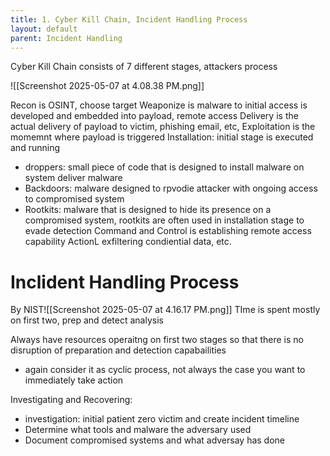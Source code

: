 ```yaml
---
title: 1. Cyber Kill Chain, Incident Handling Process
layout: default   
parent: Incident Handling
---
```



Cyber Kill Chain consists of 7 different stages, attackers process

![[Screenshot 2025-05-07 at 4.08.38 PM.png]]

Recon is OSINT, choose target
Weaponize is malware to initial access is developed and embedded into payload, remote access
Delivery is the actual delivery of payload to victim, phishing email, etc, 
Exploitation is the momemnt where payload is triggered
Installation: initial stage is executed and running
- droppers: small piece of code that is designed to install malware on system deliver malware
- Backdoors: malware designed to rpvodie attacker with ongoing access to compromised system
- Rootkits: malware that is designed to hide its presence on a compromised system, rootkits are often used in installation stage to evade detection
Command and Control is establishing remote access capability
ActionL exfiltering condiential data, etc.

# Inclident Handling Process 
 By NIST![[Screenshot 2025-05-07 at 4.16.17 PM.png]]
TIme is spent mostly on first two, prep and detect analysis

Always have resources operaitng on first two stages so that there is no disruption of preparation and detection capabailities
- again consider it as cyclic process, not always the case you want to immediately take action

Investigating and Recovering:
- investigation: initial patient zero victim and create incident timeline
- Determine what tools and malware the adversary used
- Document compromised systems and what adversay has done
